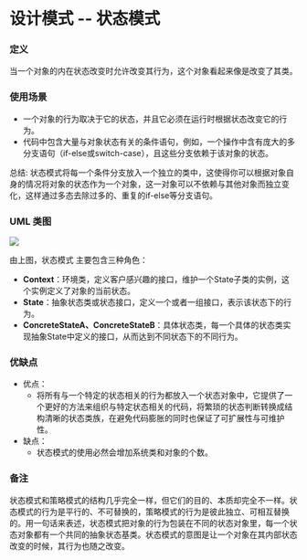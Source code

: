# 设计模式 -- 状态模式

### 定义

当一个对象的内在状态改变时允许改变其行为，这个对象看起来像是改变了其类。

### 使用场景

- 一个对象的行为取决于它的状态，并且它必须在运行时根据状态改变它的行为。
- 代码中包含大量与对象状态有关的条件语句，例如，一个操作中含有庞大的多分支语句（if-else或switch-case），且这些分支依赖于该对象的状态。

总结: 状态模式将每一个条件分支放入一个独立的类中，这使得你可以根据对象自身的情况将对象的状态作为一个对象，这一对象可以不依赖与其他对象而独立变化，这样通过多态去除过多的、重复的if-else等分支语句。

### UML 类图

![](https://github.com/mrlsm/Note/blob/master/designPatterns/images/state_uml.jpg)

由上图，状态模式 主要包含三种角色：
- **Context**：环境类，定义客户感兴趣的接口，维护一个State子类的实例，这个实例定义了对象的当前状态。
- **State**：抽象状态类或状态接口，定义一个或者一组接口，表示该状态下的行为。
- **ConcreteStateA、ConcreteStateB**：具体状态类，每一个具体的状态类实现抽象State中定义的接口，从而达到不同状态下的不同行为。

### 优缺点
- 优点：
    - 将所有与一个特定的状态相关的行为都放入一个状态对象中，它提供了一个更好的方法来组织与特定状态相关的代码，将繁琐的状态判断转换成结构清晰的状态类族，在避免代码膨胀的同时也保证了可扩展性与可维护性。
- 缺点：
    - 状态模式的使用必然会增加系统类和对象的个数。

### 备注

状态模式和策略模式的结构几乎完全一样，但它们的目的、本质却完全不一样。状态模式的行为是平行的、不可替换的，策略模式的行为是彼此独立、可相互替换的。用一句话来表述，状态模式把对象的行为包装在不同的状态对象里，每一个状态对象都有一个共同的抽象状态基类。状态模式的意图是让一个对象在其内部状态改变的时候，其行为也随之改变。
